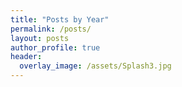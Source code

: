 ```yaml
---
title: "Posts by Year"
permalink: /posts/
layout: posts
author_profile: true
header:
  overlay_image: /assets/Splash3.jpg
---
```

